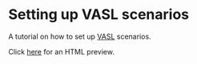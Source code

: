 # Setting up VASL scenarios

A tutorial on how to set up [VASL](http://vasl.info) scenarios.

Click [here](http://htmlpreview.github.io/?https://github.com/pacman-ghost/vasl/blob/master/setup-tutorial/index.html) for an HTML preview.

